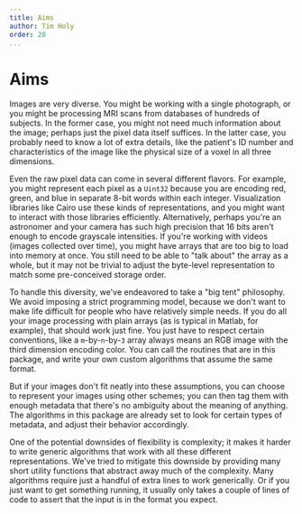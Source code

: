 ```yaml
---
title: Aims
author: Tim Holy
order: 20
...
```


<h1>Aims</h1>

Images are very diverse.  You might be working with a single photograph, or you
might be processing MRI scans from databases of hundreds of subjects.  In the
former case, you might not need much information about the image; perhaps just
the pixel data itself suffices.  In the latter case, you probably need to know a
lot of extra details, like the patient's ID number and characteristics of the
image like the physical size of a voxel in all three dimensions.

Even the raw pixel data can come in several different flavors. For example, you
might represent each pixel as a `Uint32` because you are encoding red, green,
and blue in separate 8-bit words within each integer. Visualization libraries
like Cairo use these kinds of representations, and you might want to interact
with those libraries efficiently.  Alternatively, perhaps you're an astronomer
and your camera has such high precision that 16 bits aren't enough to encode
grayscale intensities. If you're working with videos (images collected over
time), you might have arrays that are too big to load into memory at once.  You
still need to be able to "talk about" the array as a whole, but it may not be
trivial to adjust the byte-level representation to match some pre-conceived
storage order.

To handle this diversity, we've endeavored to take a "big tent" philosophy.  We
avoid imposing a strict programming model, because we don't want to make life
difficult for people who have relatively simple needs.  If you do all your image
processing with plain arrays (as is typical in Matlab, for example), that should
work just fine. You just have to respect certain conventions, like a
`m`-by-`n`-by-`3` array always means an RGB image with the third dimension
encoding color.  You can call the routines that are in this package, and write
your own custom algorithms that assume the same format.

But if your images don't fit neatly into these assumptions, you can choose to
represent your images using other schemes; you can then tag them with enough
metadata that there's no ambiguity about the meaning of anything.  The
algorithms in this package are already set to look for certain types of
metadata, and adjust their behavior accordingly.

One of the potential downsides of flexibility is complexity; it makes it harder
to write generic algorithms that work with all these different representations.
We've tried to mitigate this downside by providing many short utility functions
that abstract away much of the complexity.  Many algorithms require just a
handful of extra lines to work generically.  Or if you just want to get
something running, it usually only takes a couple of lines of code to assert
that the input is in the format you expect.
